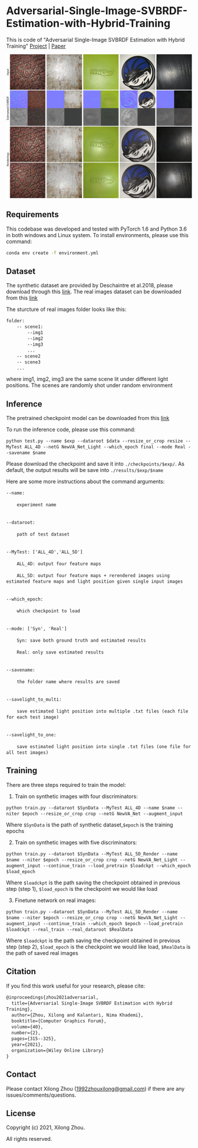 # Adversarial-Single-Image-SVBRDF-Estimation-with-Hybrid-Training

This is code of "Adversarial Single-Image SVBRDF Estimation with Hybrid Training" [Project](https://people.engr.tamu.edu/nimak/Papers/EG2021_SVBRDF/index.html) | [Paper](https://people.engr.tamu.edu/nimak/Data/EG21_SVBRDF.pdf)

<img src='./misc/representation.jpg'>


## Requirements
This codebase was developed and tested with PyTorch 1.6 and Python 3.6 in both windows and Linux system.
To install environments, please use this command:

```bash
conda env create -f environment.yml
```


## Dataset 

The synthetic dataset are provided by Deschaintre et al.2018, please download through this [link](https://repo-sam.inria.fr/fungraph/deep-materials/).
The real images dataset can be downloaded from this [link](https://drive.google.com/drive/folders/1FzyT24GUFXpqjZ12Rabh9qjDsZNFS9m7?usp=sharing)

The sturcture of real images folder looks like this:

``` 
folder:
	-- scene1:
		--img1
		--img2
		--img3
		...
	-- scene2
	-- scene3
	...
```

where img1, img2, img3 are the same scene lit under different light positions. The scenes are randomly shot under random environment


## Inference

The pretrained checkpoint model can be downloaded from this [link](https://drive.google.com/drive/folders/1FzyT24GUFXpqjZ12Rabh9qjDsZNFS9m7?usp=sharing)

To run the inference code, please use this command:

```
python test.py --name $exp --dataroot $data --resize_or_crop resize --MyTest ALL_4D --netG NewVA_Net_Light --which_epoch final --mode Real --savename $name
```

Please download the checkpoint and save it into `./checkpoints/$exp/`. As default, the output results will be save into `./results/$exp/$name` 

Here are some more instructions about the command arguments:

```
--name:			
		
	experiment name


--dataroot:	
			
	path of test dataset


--MyTest: ['ALL_4D','ALL_5D']
						
	ALL_4D: output four feature maps 

	ALL_5D: output four feature maps + rerendered images using estimated feature maps and light position given single input images


--which_epoch:			

	which checkpoint to load


--mode: ['Syn', 'Real']	
			
	Syn: save both ground truth and estimated results 

	Real: only save estimated results


--savename: 			

	the folder name where results are saved


--savelight_to_multi: 	

	save estimated light position into multiple .txt files (each file for each test image)


--savelight_to_one: 	

	save estimated light position into single .txt files (one file for all test images)

```


## Training

There are three steps required to train the model:


1. Train on synthetic images with four discriminators:
```
python train.py --dataroot $SynData --MyTest ALL_4D --name $name --niter $epoch --resize_or_crop crop --netG NewVA_Net --augment_input
```

Where `$SynData` is the path of synthetic dataset,`$epoch` is the training epochs 


2. Train on synthetic images with five discriminators:

```
python train.py --dataroot $SynData --MyTest ALL_5D_Render --name $name --niter $epoch --resize_or_crop crop --netG NewVA_Net_Light --augment_input --continue_train --load_pretrain $loadckpt --which_epoch $load_epoch
```

Where `$loadckpt` is the path saving the checkpoint obtained in previous step (step 1), `$load_epoch` is the checkpoint we would like load


3. Finetune network on real images:

```
python train.py --dataroot $SynData --MyTest ALL_5D_Render --name $name --niter $epoch --resize_or_crop crop --netG NewVA_Net_Light --augment_input --continue_train --which_epoch $epoch --load_pretrain $loadckpt --real_train --real_dataroot $RealData
```

Where `$loadckpt` is the path saving the checkpoint obtained in previous step (step 2), `$load_epoch` is the checkpoint we would like load, `$RealData` is the path of saved real images


## Citation

If you find this work useful for your research, please cite:

```
@inproceedings{zhou2021adversarial,
  title={Adversarial Single-Image SVBRDF Estimation with Hybrid Training},
  author={Zhou, Xilong and Kalantari, Nima Khademi},
  booktitle={Computer Graphics Forum},
  volume={40},
  number={2},
  pages={315--325},
  year={2021},
  organization={Wiley Online Library}
}
```

## Contact

Please contact Xilong Zhou (1992zhouxilong@gmail.com) if there are any issues/comments/questions.

## License

Copyright (c) 2021, Xilong Zhou. 

All rights reserved.





